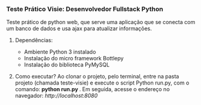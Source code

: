 
<h3>Teste Prático Visie: Desenvolvedor Fullstack Python</h3>

Teste prático de python web, que serve uma aplicação que se conecta com um banco de dados e usa ajax para atualizar informações.

1. Dependências:
	- Ambiente Python 3 instalado
	- Instalação do micro framework Bottlepy
	- Instalação do biblioteca PyMySQL

2. Como executar?
	Ao clonar o projeto, pelo terminal, entre na pasta projeto (chamada teste-visie) e execute o script Python run.py,
	com o comando: <strong> python run.py </strong>. Em seguida, acesse o endereço no navegador: <i>http://localhost:8080</i>

